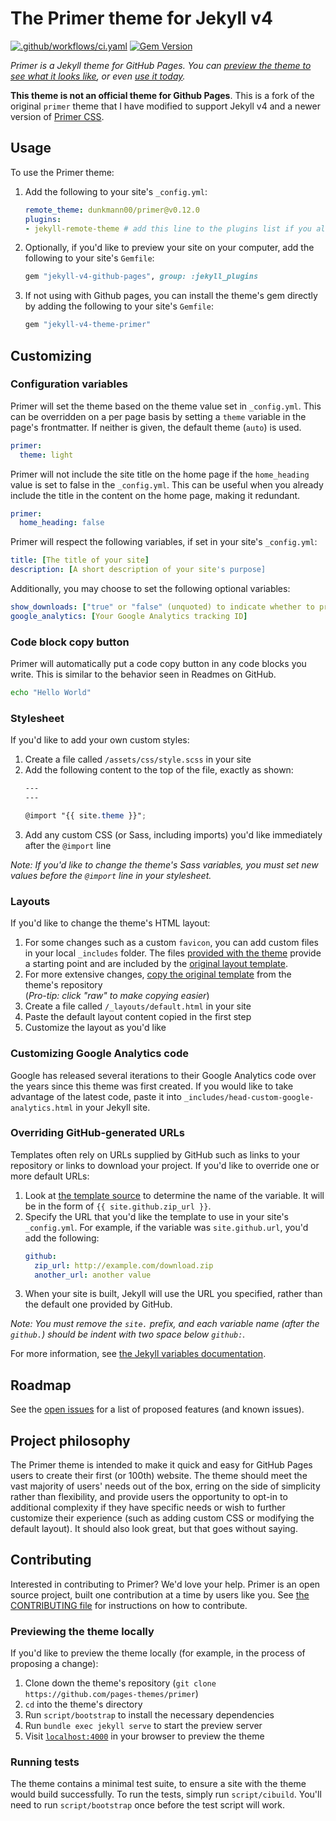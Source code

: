 # The Primer theme for Jekyll v4

[![.github/workflows/ci.yaml](https://github.com/dunkmann00/primer/actions/workflows/ci.yaml/badge.svg)](https://github.com/dunkmann00/primer/actions/workflows/ci.yaml) [![Gem Version](https://badge.fury.io/rb/jekyll-v4-theme-primer.svg)](https://badge.fury.io/rb/jekyll-v4-theme-primer)

*Primer is a Jekyll theme for GitHub Pages. You can [preview the theme to see what it looks like](https://www.georgeh2os.com/primer/), or even [use it today](#usage).*

**This theme is not an official theme for Github Pages**. This is a fork of the original `primer` theme that I have
modified to support Jekyll v4 and a newer version of [Primer CSS](https://primer.style/css/).


## Usage

To use the Primer theme:

1. Add the following to your site's `_config.yml`:

    ```yml
    remote_theme: dunkmann00/primer@v0.12.0
    plugins:
    - jekyll-remote-theme # add this line to the plugins list if you already have one
    ```

2. Optionally, if you'd like to preview your site on your computer, add the following to your site's `Gemfile`:

    ```ruby
    gem "jekyll-v4-github-pages", group: :jekyll_plugins
    ```

3. If not using with Github pages, you can install the theme's gem directly by adding the following to your
   site's `Gemfile`:

   ```ruby
   gem "jekyll-v4-theme-primer"
   ```

## Customizing

### Configuration variables

Primer will set the theme based on the theme value set in `_config.yml`. This
can be overridden on a per page basis by setting a `theme` variable in the
page's frontmatter. If neither is given, the default theme (`auto`) is used.

```yml
primer:
  theme: light
```

Primer will not include the site title on the home page if the `home_heading`
value is set to false in the `_config.yml`. This can be useful when you already
include the title in the content on the home page, making it redundant.

```yml
primer:
  home_heading: false
```

Primer will respect the following variables, if set in your site's `_config.yml`:

```yml
title: [The title of your site]
description: [A short description of your site's purpose]
```

Additionally, you may choose to set the following optional variables:

```yml
show_downloads: ["true" or "false" (unquoted) to indicate whether to provide a download URL]
google_analytics: [Your Google Analytics tracking ID]
```

### Code block copy button

Primer will automatically put a code copy button in any code blocks you write.
This is similar to the behavior seen in Readmes on GitHub.

```bash
echo "Hello World"
```

### Stylesheet

If you'd like to add your own custom styles:

1. Create a file called `/assets/css/style.scss` in your site
2. Add the following content to the top of the file, exactly as shown:
    ```scss
    ---
    ---

    @import "{{ site.theme }}";
    ```
3. Add any custom CSS (or Sass, including imports) you'd like immediately after the `@import` line

*Note: If you'd like to change the theme's Sass variables, you must set new values before the `@import` line in your stylesheet.*

### Layouts

If you'd like to change the theme's HTML layout:

1. For some changes such as a custom `favicon`, you can add custom files in your local `_includes` folder. The files [provided with the theme](https://github.com/pages-themes/primer/tree/master/_includes) provide a starting point and are included by the [original layout template](https://github.com/pages-themes/primer/blob/master/_layouts/default.html).
2. For more extensive changes, [copy the original template](https://github.com/pages-themes/primer/blob/master/_layouts/default.html) from the theme's repository<br />(*Pro-tip: click "raw" to make copying easier*)
3. Create a file called `/_layouts/default.html` in your site
4. Paste the default layout content copied in the first step
5. Customize the layout as you'd like

### Customizing Google Analytics code

Google has released several iterations to their Google Analytics code over the years since this theme was first created. If you would like to take advantage of the latest code, paste it into `_includes/head-custom-google-analytics.html` in your Jekyll site.

### Overriding GitHub-generated URLs

Templates often rely on URLs supplied by GitHub such as links to your repository or links to download your project. If you'd like to override one or more default URLs:

1. Look at [the template source](https://github.com/pages-themes/primer/blob/master/_layouts/default.html) to determine the name of the variable. It will be in the form of `{{ site.github.zip_url }}`.
2. Specify the URL that you'd like the template to use in your site's `_config.yml`. For example, if the variable was `site.github.url`, you'd add the following:
    ```yml
    github:
      zip_url: http://example.com/download.zip
      another_url: another value
    ```
3. When your site is built, Jekyll will use the URL you specified, rather than the default one provided by GitHub.

*Note: You must remove the `site.` prefix, and each variable name (after the `github.`) should be indent with two space below `github:`.*

For more information, see [the Jekyll variables documentation](https://jekyllrb.com/docs/variables/).

## Roadmap

See the [open issues](https://github.com/pages-themes/primer/issues) for a list of proposed features (and known issues).

## Project philosophy

The Primer theme is intended to make it quick and easy for GitHub Pages users to create their first (or 100th) website. The theme should meet the vast majority of users' needs out of the box, erring on the side of simplicity rather than flexibility, and provide users the opportunity to opt-in to additional complexity if they have specific needs or wish to further customize their experience (such as adding custom CSS or modifying the default layout). It should also look great, but that goes without saying.

## Contributing

Interested in contributing to Primer? We'd love your help. Primer is an open source project, built one contribution at a time by users like you. See [the CONTRIBUTING file](docs/CONTRIBUTING.md) for instructions on how to contribute.

### Previewing the theme locally

If you'd like to preview the theme locally (for example, in the process of proposing a change):

1. Clone down the theme's repository (`git clone https://github.com/pages-themes/primer`)
2. `cd` into the theme's directory
3. Run `script/bootstrap` to install the necessary dependencies
4. Run `bundle exec jekyll serve` to start the preview server
5. Visit [`localhost:4000`](http://localhost:4000) in your browser to preview the theme

### Running tests

The theme contains a minimal test suite, to ensure a site with the theme would build successfully. To run the tests, simply run `script/cibuild`. You'll need to run `script/bootstrap` once before the test script will work.
